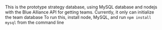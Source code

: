 This is the prototype strategy database, using MySQL database and nodejs with the Blue Alliance API for getting teams.
Currently, it only can initialize the team database
To run this, install node, MySQL, and run ```npm install mysql``` from the command line